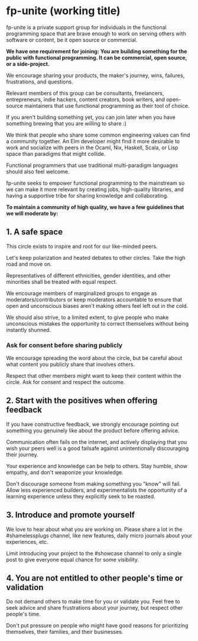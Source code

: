 # fp-unite (working title)

fp-unite is a private support group for individuals in the functional programming space that are brave enough to work on serving others with software or content, be it open source or commercial.

**We have one requirement for joining: You are building something for the public with functional programming. It can be commercial, open source, or a side-project.**

We encourage sharing your products, the maker's journey, wins, failures, frustrations, and questions.

Relevant members of this group can be consultants, freelancers, entrepreneurs, indie hackers, content creators, book writers, and open-source maintainers that use functional programming as their tool of choice.

If you aren't building something yet, you can join later when you have something brewing that you are willing to share :)

We think that people who share some common engineering values can find a community together. An Elm developer might find it more desirable to work and socialize with peers in the Ocaml, Nix, Haskell, Scala, or Lisp space than paradigms that might collide.

Functional programmers that use traditional multi-paradigm languages should also feel welcome.

fp-unite seeks to empower functional programming to the mainstream so we can make it more relevant by creating jobs, high-quality libraries, and having a supportive tribe for sharing knowledge and collaborating.

**To maintain a community of high quality, we have a few guidelines that we will moderate by:**

## 1. A safe space 

This circle exists to inspire and root for our like-minded peers. 

Let's keep polarization and heated debates to other circles. Take the high road and move on.

Representatives of different ethnicities, gender identities, and other minorities shall be treated with equal respect.

We encourage members of marginalized groups to engage as moderators/contributors or keep moderators accountable to ensure that open and unconscious biases aren't making others feel left out in the cold.

We should also strive, to a limited extent, to give people who make unconscious mistakes the opportunity to correct themselves without being instantly shunned.

### Ask for consent before sharing publicly

We encourage spreading the word about the circle, but be careful about what content you publicly share that involves others.

Respect that other members might want to keep their content within the circle. Ask for consent and respect the outcome.

## 2. Start with the positives when offering feedback

If you have constructive feedback, we strongly encourage pointing out something you genuinely like about the product before offering advice.

Communication often fails on the internet, and actively displaying that you wish your peers well is a good failsafe against unintentionally discouraging their journey.

Your experience and knowledge can be help to others. Stay humble, show empathy, and don't weaponize your knowledge.

Don't discourage someone from making something you "know" will fail. Allow less experienced builders, and experimentalists the opportunity of a learning experience unless they explicitly seek to be roasted.

## 3. Introduce and promote yourself

We love to hear about what you are working on. Please share a lot in the #shamelessplugs channel, like new features, daily micro journals about your experiences, etc.

Limit introducing your project to the #showcase channel to only a single post to give everyone equal chance for some visibility.

## 4. You are not entitled to other people's time or validation

Do not demand others to make time for you or validate you. Feel free to seek advice and share frustrations about your journey, but respect other people's time.

Don't put pressure on people who might have good reasons for prioritizing themselves, their families, and their businesses.
